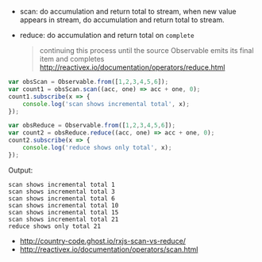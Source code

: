 - scan: do accumulation and return total to stream, when new value appears in stream, do accumulation and return total to stream.
- reduce: do accumulation and return total on `complete`

    > continuing this process until the source Observable emits its final item and completes http://reactivex.io/documentation/operators/reduce.html

```javascript
var obsScan = Observable.from([1,2,3,4,5,6]);
var count1 = obsScan.scan((acc, one) => acc + one, 0);
count1.subscribe(x => {
    console.log('scan shows incremental total', x);
});

var obsReduce = Observable.from([1,2,3,4,5,6]);
var count2 = obsReduce.reduce((acc, one) => acc + one, 0);
count2.subscribe(x => {
    console.log('reduce shows only total', x);
});
```

Output:

```
scan shows incremental total 1
scan shows incremental total 3
scan shows incremental total 6
scan shows incremental total 10
scan shows incremental total 15
scan shows incremental total 21
reduce shows only total 21
```

- http://country-code.ghost.io/rxjs-scan-vs-reduce/
- http://reactivex.io/documentation/operators/scan.html